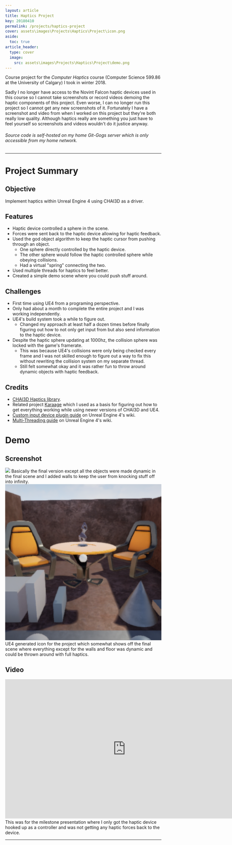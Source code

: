 ```yaml
---
layout: article
title: Haptics Project
key: 20180410
permalink: /projects/haptics-project
cover: assets\images\Projects\Haptics\Project\icon.png
aside:
  toc: true
article_header:
  type: cover
  image:
    src: assets\images\Projects\Haptics\Project\demo.png
---
```


Course project for the *Computer Haptics* course (Computer Science 599.86 at the University of Calgary) I took in winter 2018. 

<!--more-->

Sadly I no longer have access to the Novint Falcon haptic devices used in this course so I cannot take screenshots or record videos demoing the haptic components of this project. Even worse, I can no longer run this project so I cannot get any new screenshots of it. Fortunately I have a screenshot and video from when I worked on this project but they're both really low quality. Although haptics really are something you just have to feel yourself so screenshots and videos wouldn't do it justice anyway. 

###### Source code is self-hosted on my home Git-Gogs server which is only accessible from my home network.

--- 

# Project Summary

## Objective

Implement haptics within Unreal Engine 4 using CHAI3D as a driver.

## Features
- Haptic device controlled a sphere in the scene.
- Forces were sent back to the haptic device allowing for haptic feedback.
- Used the god object algorithm to keep the haptic cursor from pushing through an object.
  - One sphere directly controlled by the haptic device.
  - The other sphere would follow the haptic controlled sphere while obeying collisions. 
  - Had a virtual "spring" connecting the two.
- Used multiple threads for haptics to feel better.
- Created a simple demo scene where you could push stuff around.

## Challenges
- First time using UE4 from a programing perspective.
- Only had about a month to complete the entire project and I was working independently.
- UE4's build system took a while to figure out.
  - Changed my approach at least half a dozen times before finally figuring out how to not only get input from but also send information to the haptic device.
- Despite the haptic sphere updating at 1000hz, the collision sphere was locked with the game's framerate.
  - This was because UE4's collisions were only being checked every frame and I was not skilled enough to figure out a way to fix this without rewriting the collision system on my separate thread.
  - Still felt somewhat okay and it was rather fun to throw around dynamic objects with haptic feedback.
  
## Credits
- [CHAI3D Haptics library](https://www.chai3d.org/).
- Related project [Karaage](https://github.com/bhnascar/Karaage) which I used as a basis for figuring out how to get everything working while using newer versions of CHAI3D and UE4.
- [Custom input device plugin guide](https://wiki.unrealengine.com/Custom_input_device_plugin_guide) on Unreal Engine 4's wiki.
- [Multi-Threading guide](https://wiki.unrealengine.com/Multi-Threading:_How_to_Create_Threads_in_UE4) on Unreal Engine 4's wiki.
  
# Demo
## Screenshot
<img src="\assets\images\Projects\Haptics\Project\demo.png" width="800" />
Basically the final version except all the objects were made dynamic in the final scene and I added walls to keep the user from knocking stuff off into infinity.

<img src="\assets\images\Projects\Haptics\Project\icon.png" width="800" />
UE4 generated icon for the project which somewhat shows off the final scene where everything except for the walls and floor was dynamic and could be thrown around with full haptics.

## Video
<iframe width="775" height="450" src="https://www.youtube.com/embed/i4uZjRIw1SY" frameborder="0" allow="accelerometer; autoplay; encrypted-media; gyroscope; picture-in-picture" allowfullscreen></iframe>
This was for the milestone presentation where I only got the haptic device hooked up as a controller and was not getting any haptic forces back to the device. 

--- 